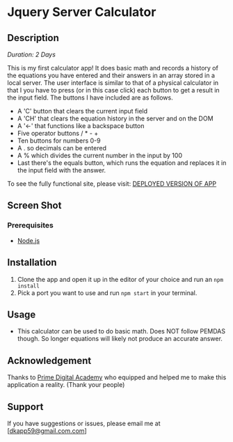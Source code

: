 # Jquery Server Calculator

## Description

_Duration: 2 Days_

This is my first calculator app! It does basic math and records a history of the equations you have entered and their answers in an array stored in a local server. The user interface is similar to that of a physical calculator in that I you have to press (or in this case click) each button to get a result in the input field. The buttons I have included are as follows.

- A 'C' button that clears the current input field
- A 'CH' that clears the equation history in the server and on the DOM
- A '&larr;' that functions like a backspace button
- Five operator buttons / * - +
- Ten buttons for numbers 0-9
- A . so decimals can be entered
- A % which divides the current number in the input by 100
- Last there's the equals button, which runs the equation and replaces it in the input field with the answer. 


To see the fully functional site, please visit: [DEPLOYED VERSION OF APP](https://secure-sands-49830.herokuapp.com/)

## Screen Shot


### Prerequisites

- [Node.js](https://nodejs.org/en/)

## Installation


1. Clone the app and open it up in the editor of your choice and run an `npm install`
2. Pick a port you want to use and run `npm start` in your terminal.


## Usage

- This calculator can be used to do basic math. Does NOT follow PEMDAS though. So longer equations will likely not produce an accurate answer. 

## Acknowledgement
Thanks to [Prime Digital Academy](www.primeacademy.io) who equipped and helped me to make this application a reality. (Thank your people)

## Support
If you have suggestions or issues, please email me at [dkapp59@gmail.com.com]
